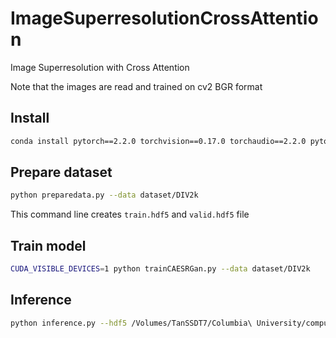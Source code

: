 # ImageSuperresolutionCrossAttention
Image Superresolution with Cross Attention 

Note that the images are read and trained on cv2 BGR format 
## Install 
```bash 
conda install pytorch==2.2.0 torchvision==0.17.0 torchaudio==2.2.0 pytorch-cuda=11.8 -c pytorch -c nvidia
```
## Prepare dataset 
```bash
python preparedata.py --data dataset/DIV2k
```
This command line creates `train.hdf5` and `valid.hdf5` file 

## Train model 
```bash 
CUDA_VISIBLE_DEVICES=1 python trainCAESRGan.py --data dataset/DIV2k
```

## Inference 
```bash 
python inference.py --hdf5 /Volumes/TanSSDT7/Columbia\ University/computer\ vision\ 2/dataset/DIV2k/lr_valid.hdf5 --weight /Users/tan/Desktop/ImageSuperresolutionCrossAttention/weights/gen_ep4.pth
```